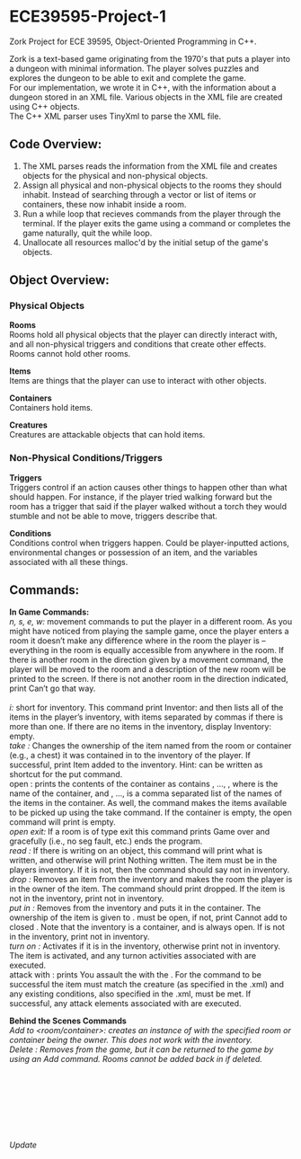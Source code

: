 # ECE39595-Project-1

Zork Project for ECE 39595, Object-Oriented Programming in C++. 

Zork is a text-based game originating from the 1970's that puts a player into a dungeon with minimal information. The player solves puzzles and explores the dungeon to be able to exit and complete the game.<br>
For our implementation, we wrote it in C++, with the information about a dungeon stored in an XML file. Various objects in the XML file are created using C++ objects. <br>
The C++ XML parser uses TinyXml to parse the XML file. <br>

## Code Overview:
1. The XML parses reads the information from the XML file and creates objects for the physical and non-physical objects. 
2. Assign all physical and non-physical objects to the rooms they should inhabit. Instead of searching through a vector or list of items or containers, these now inhabit inside a room. 
3. Run a while loop that recieves commands from the player through the terminal. If the player exits the game using a command or completes the game naturally, quit the while loop. 
4. Unallocate all resources malloc'd by the initial setup of the game's objects. 

## Object Overview:
### Physical Objects
**Rooms**<br>
Rooms hold all physical objects that the player can directly interact with, and all non-physical triggers and conditions that create other effects. Rooms cannot hold other rooms.<br>

**Items**<br>
Items are things that the player can use to interact with other objects. <br>

**Containers**<br>
Containers hold items. <br>

**Creatures**<br>
Creatures are attackable objects that can hold items. <br>
### Non-Physical Conditions/Triggers
**Triggers**<br>
Triggers control if an action causes other things to happen other than what should happen. For instance, if the player tried walking forward but the room has a trigger that said if the player walked without a torch they would stumble and not be able to move, triggers describe that. <br>

**Conditions**<br>
Conditions control when triggers happen. Could be player-inputted actions, environmental changes or possession of an item, and the variables associated with all these things. <br>
## Commands:
**In Game Commands:**<br>
*n, s, e, w:* movement commands to put the player in a different room. As you might have noticed from playing the sample game, once the player enters a room it doesn’t make any difference where in the room the player is – everything in the room is equally accessible from anywhere in the room.
If there is another room in the direction given by a movement command, the player will be moved to the room and a description of the new room will be printed to the screen. If there is not another room in the direction indicated, print Can’t go that way.<br><br>
*i:* short for inventory. This command print Inventor: and then lists all of the items in the player’s inventory, with items separated by commas if there is more than one. If there are no items in the inventory, display Inventory: empty.<br>
*take <item>:* Changes the ownership of the item named <item> from the room or container (e.g., a chest) it was contained in to the inventory of the player. If successful, print Item <item> added to the inventory. Hint: can be written as shortcut for the put command.<br>
open <container>: prints the contents of the container as <container> contains <item1>, ..., <itemn> , where <container> is the name of the container, and <item1>, ..., <itemn> is a comma separated list of the names of the items in the container. As well, the command makes the items available to be picked up using the take command. If the container is empty, the open <container> command will print <container> is empty.<br>
*open exit:* If a room is of type exit this command prints Game over and gracefully (i.e., no seg fault, etc.) ends the program.<br>
*read <item>:* If there is writing on an object, this command will print what is written, and otherwise will print Nothing written. The item must be in the players inventory. If it is not, then the command should say <item> not in inventory.<br>
*drop <item>:* Removes an item from the inventory and makes the room the player is in the owner of the item. The command should print <item> dropped. If the item is not in the inventory, print <item> not in inventory.<br>
*put <item> in <container>:* Removes <item> from the inventory and puts it in the container. The ownership of the item is given to <container>. <container> must be open, if not, print Cannot add <item> to closed <container>. Note that the inventory is a container, and is always open. If <item> is not in the inventory, print <item> not in inventory.<br>
*turn on <item>:* Activates <item> if it is in the inventory, otherwise print <item> not in inventory. The item is activated, and any turnon activities associated with <item> are executed.<br>
attack <creature> with <item>: prints You assault the <creature> with the <item>. For the command to be successful the item must match the creature (as specified in the .xml) and any existing conditions, also specified in the .xml, must be met. If successful, any attack elements associated with <creature> are executed.<br>

**Behind the Scenes Commands**<br>
*Add <object> to <room/container>:* creates an instance of <object> with the specified room or container being the owner. This does not work with the inventory.<br>
*Delete <object>:* Removes <object> from the game, but it can be returned to the game by using an Add command. Rooms cannot be added back in if deleted.<br>
*Update <object> to <status>:* creates a new status for <object>. Object status can be checked by triggers.<br>
*Game Over:* ends the game and prints Victory!
